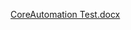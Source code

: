 [CoreAutomation Test.docx](https://github.com/user-attachments/files/16928030/CoreAutomation.Test.docx)
